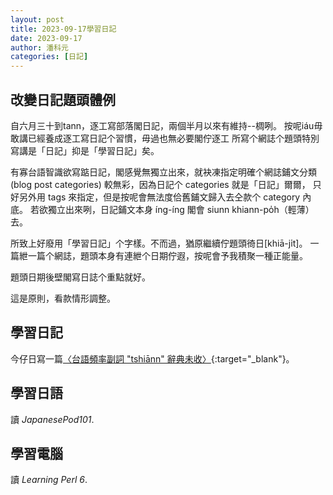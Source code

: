 ```yaml
---
layout: post
title: 2023-09-17學習日記
date: 2023-09-17
author: 潘科元
categories: [日記]
---
```


## 改變日記題頭體例

自六月三十到tann，逐工寫部落閣日記，兩個半月以來有維持\--椆咧。
按呢iáu毋敢講已經養成逐工寫日記个習慣，毋過也無必要閣佇逐工
所寫个網誌个題頭特別寫講是「日記」抑是「學習日記」矣。

有寡台語智識欲寫踮日記，閣感覺無獨立出來，就袂凍指定明確个網誌鋪文分類
(blog post categories) 較無彩，因為日記个 categories 就是「日記」爾爾，
只好另外用 tags 來指定，但是按呢會無法度佮舊鋪文歸入去仝款个 category 內底。
若欲獨立出來咧，日記鋪文本身 íng-íng 閣會 siunn khiann-po̍h（輕薄）去。

所致上好廢用「學習日記」个字樣。不而過，猶原繼續佇題頭徛日[khiā-ji̍t]。
一篇紲一篇个網誌，題頭本身有連紲个日期佇遐，按呢會予我積聚一種正能量。

題頭日期後壁閣寫日誌个重點就好。

這是原則，看款情形調整。

## 學習日記

今仔日寫一篇[〈台語頻率副詞 "tshiānn" 辭典未收〉](/posts/副詞tshiann7/){:target="_blank"}。

## 學習日語

讀 *JapanesePod101*.

## 學習電腦

讀 *Learning Perl 6*.
